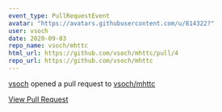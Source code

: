 ```yaml
---
event_type: PullRequestEvent
avatar: "https://avatars.githubusercontent.com/u/814322?"
user: vsoch
date: 2020-09-03
repo_name: vsoch/mhttc
html_url: https://github.com/vsoch/mhttc/pull/4
repo_url: https://github.com/vsoch/mhttc
---
```


<a href='https://github.com/vsoch' target='_blank'>vsoch</a> opened a pull request to <a href='https://github.com/vsoch/mhttc' target='_blank'>vsoch/mhttc</a>

<a href='https://github.com/vsoch/mhttc/pull/4' target='_blank'>View Pull Request</a>